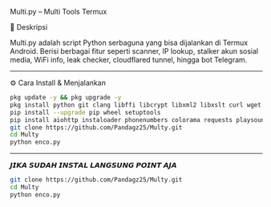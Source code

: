 Multi.py – Multi Tools Termux

📌 Deskripsi

Multi.py adalah script Python serbaguna yang bisa dijalankan di Termux Android.
Berisi berbagai fitur seperti scanner, IP lookup, stalker akun sosial media, WiFi info, leak checker, cloudflared tunnel, hingga bot Telegram.


---

⚙️ Cara Install & Menjalankan
```bash
pkg update -y && pkg upgrade -y  
pkg install python git clang libffi libcrypt libxml2 libxslt curl wget nmap openssl-tool cloudflared termux-api -y  
pip install --upgrade pip wheel setuptools  
pip install aiohttp instaloader phonenumbers colorama requests playsound psutil pyTelegramBotAPI flask pygame
git clone https://github.com/Pandagz25/Multy.git  
cd Multy
python enco.py
```

---
𝙅𝙄𝙆𝘼 𝙎𝙐𝘿𝘼𝙃 𝙄𝙉𝙎𝙏𝘼𝙇 𝙇𝘼𝙉𝙂𝙎𝙐𝙉𝙂 𝙋𝙊𝙄𝙉𝙏 𝘼𝙅𝘼 
```bash
git clone https://github.com/Pandagz25/Multy.git  
cd Multy
python enco.py
